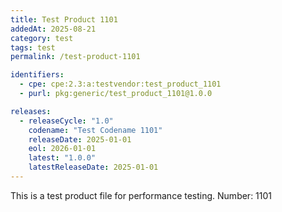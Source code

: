 ```yaml
---
title: Test Product 1101
addedAt: 2025-08-21
category: test
tags: test
permalink: /test-product-1101

identifiers:
  - cpe: cpe:2.3:a:testvendor:test_product_1101
  - purl: pkg:generic/test_product_1101@1.0.0

releases:
  - releaseCycle: "1.0"
    codename: "Test Codename 1101"
    releaseDate: 2025-01-01
    eol: 2026-01-01
    latest: "1.0.0"
    latestReleaseDate: 2025-01-01
---
```


This is a test product file for performance testing. Number: 1101
